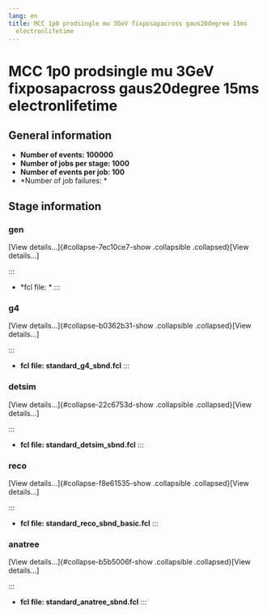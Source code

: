 ```yaml
---
lang: en
title: MCC 1p0 prodsingle mu 3GeV fixposapacross gaus20degree 15ms
  electronlifetime
---
```




MCC 1p0 prodsingle mu 3GeV fixposapacross gaus20degree 15ms electronlifetime
============================================================================================================================================================================



General information 
----------------------------------------------------------

-   **Number of events: 100000**
-   **Number of jobs per stage: 1000**
-   **Number of events per job: 100**
-   \*Number of job failures: \*



Stage information 
------------------------------------------------------



### gen 

[View details\...]{#collapse-7ec10ce7-show .collapsible
.collapsed}[View details\...]

::: 
-   \*fcl file: \*
:::



### g4 

[View details\...]{#collapse-b0362b31-show .collapsible
.collapsed}[View details\...]

::: 
-   **fcl file: standard\_g4\_sbnd.fcl**
:::



### detsim 

[View details\...]{#collapse-22c6753d-show .collapsible
.collapsed}[View details\...]

::: 
-   **fcl file: standard\_detsim\_sbnd.fcl**
:::



### reco 

[View details\...]{#collapse-f8e61535-show .collapsible
.collapsed}[View details\...]

::: 
-   **fcl file: standard\_reco\_sbnd\_basic.fcl**
:::



### anatree 

[View details\...]{#collapse-b5b5006f-show .collapsible
.collapsed}[View details\...]

::: 
-   **fcl file: standard\_anatree\_sbnd.fcl**
:::
